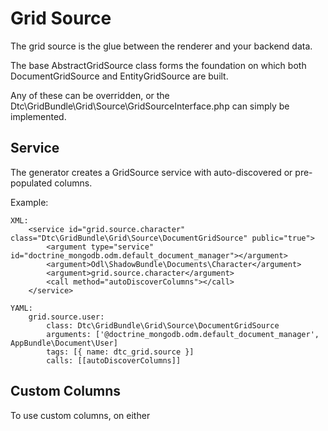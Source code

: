 Grid Source
===========
The grid source is the glue between the renderer and your backend data.

The base AbstractGridSource class forms the foundation on which both DocumentGridSource and EntityGridSource are built.

Any of these can be overridden, or the Dtc\GridBundle\Grid\Source\GridSourceInterface.php can simply be implemented.

## Service

The generator creates a GridSource service with auto-discovered or pre-populated columns.

Example:


    XML:
        <service id="grid.source.character" class="Dtc\GridBundle\Grid\Source\DocumentGridSource" public="true">
            <argument type="service" id="doctrine_mongodb.odm.default_document_manager"></argument>
            <argument>Odl\ShadowBundle\Documents\Character</argument>
            <argument>grid.source.character</argument>
            <call method="autoDiscoverColumns"></call>
        </service>
    
    YAML:
        grid.source.user:
            class: Dtc\GridBundle\Grid\Source\DocumentGridSource
            arguments: ['@doctrine_mongodb.odm.default_document_manager', AppBundle\Document\User]
            tags: [{ name: dtc_grid.source }]
            calls: [[autoDiscoverColumns]]
            
## Custom Columns

To use custom columns, on either 